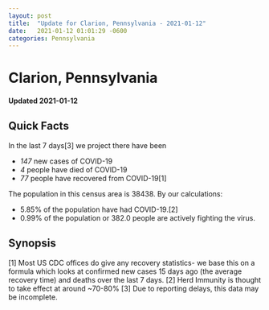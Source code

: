 ```yaml
---
layout: post
title:  "Update for Clarion, Pennsylvania - 2021-01-12"
date:   2021-01-12 01:01:29 -0600
categories: Pennsylvania
---
```


# Clarion, Pennsylvania
#### Updated 2021-01-12

## Quick Facts

In the last 7 days[3] we project there have been
- *147* new cases of COVID-19
- *4* people have died of COVID-19
- *77* people have recovered from COVID-19[1]

The population in this census area is 38438. By our calculations:
- 5.85% of the population have had COVID-19.[2]
- 0.99% of the population or 382.0 people are actively fighting the virus.

## Synopsis




[1] Most US CDC offices do give any recovery statistics- we base this on a formula which looks at confirmed new cases
15 days ago (the average recovery time) and deaths over the last 7 days.
[2] Herd Immunity is thought to take effect at around ~70-80%
[3] Due to reporting delays, this data may be incomplete. 
    